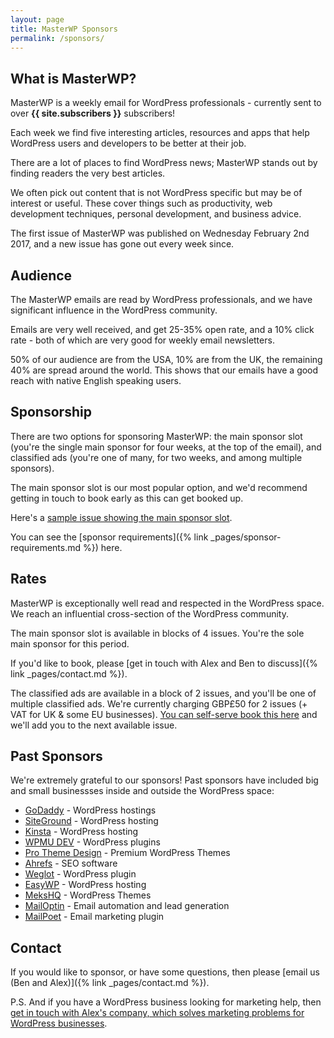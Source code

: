 ```yaml
---
layout: page
title: MasterWP Sponsors
permalink: /sponsors/
---
```


## What is MasterWP?

MasterWP is a weekly email for WordPress professionals - currently sent to over **{{ site.subscribers }}** subscribers!

Each week we find five interesting articles, resources and apps that help WordPress users and developers to be better at their job.

There are a lot of places to find WordPress news; MasterWP stands out by finding readers the very best articles.

We often pick out content that is not WordPress specific but may be of interest or useful. These cover things such as productivity, web development techniques, personal development, and business advice.

The first issue of MasterWP was published on Wednesday February 2nd 2017, and a new issue has gone out every week since.

## Audience

The MasterWP emails are read by WordPress professionals, and we have significant influence in the WordPress community.

Emails are very well received, and get 25-35% open rate, and a 10% click rate - both of which are very good for weekly email newsletters.

50% of our audience are from the USA, 10% are from the UK, the remaining 40% are spread around the world. This shows that our emails have a good reach with native English speaking users.

## Sponsorship

There are two options for sponsoring MasterWP: the main sponsor slot (you're the single main sponsor for four weeks, at the top of the email), and classified ads (you're one of many, for two weeks, and among multiple sponsors).

The main sponsor slot is our most popular option, and we'd recommend getting in touch to book early as this can get booked up.

Here's a [sample issue showing the main sponsor slot](https://getellipsis.com/?mailpoet_router&endpoint=view_in_browser&action=view&data=WzUwLDAsMCwwLDAsMV0).

You can see the [sponsor requirements]({% link _pages/sponsor-requirements.md %}) here.

## Rates

MasterWP is exceptionally well read and respected in the WordPress space. We reach an influential cross-section of the WordPress community.

The main sponsor slot is available in blocks of 4 issues. You're the sole main sponsor for this period.

If you'd like to book, please [get in touch with Alex and Ben to discuss]({% link _pages/contact.md %}).

The classified ads are available in a block of 2 issues, and you'll be one of multiple classified ads. We're currently charging GBP£50 for 2 issues (+ VAT for UK & some EU businesses). [You can self-serve book this here](https://getellipsis.typeform.com/to/AmLdAU) and we'll add you to the next available issue.

## Past Sponsors

We're extremely grateful to our sponsors! Past sponsors have included big and small businessses inside and outside the WordPress space:

* [GoDaddy](https://godaddy.com/) - WordPress hostings
* [SiteGround](https://www.siteground.com/) - WordPress hosting
* [Kinsta](https://kinsta.com) - WordPress hosting
* [WPMU DEV](https://premium.wpmudev.org/) - WordPress plugins
* [Pro Theme Design](https://prothemedesign.com) - Premium WordPress Themes
* [Ahrefs](http://ahrefs.com) - SEO software
* [Weglot](http://weglot.com) - WordPress plugin
* [EasyWP](https://www.easywp.com/) - WordPress hosting
* [MeksHQ](http://mekshq.com/) - WordPress Themes
* [MailOptin](https://mailoptin.io/) - Email automation and lead generation
* [MailPoet](https://www.mailpoet.com/) - Email marketing plugin

## Contact

If you would like to sponsor, or have some questions, then please [email us (Ben and Alex)]({% link _pages/contact.md %}).

P.S. And if you have a WordPress business looking for marketing help, then [get in touch with Alex's company, which solves marketing problems for WordPress businesses](https://getellipsis.com).
